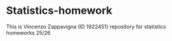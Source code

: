 # Statistics-homework
This is Vincenzo Zappavigna (ID 1922451) repository for statistics homeworks 25/26
